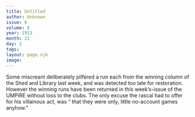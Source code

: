 ```yaml
---
title: Untitled
author: Unknown
issue: 6
volume: 8
year: 1913
month: 21
day: 2
tags:
layout: page.njk
image:
---
```

Some miscreant deliberately pilfered a run each from the winning column of the Shed and Library last week, and was detected too late for restoration. However the winning runs have been returned in this week’s-issue of the UMPIRE without loss to the clubs. The only excuse the rascal had to offer for his villainous act, was “ that they were only, little no-account games anyhow.” 
